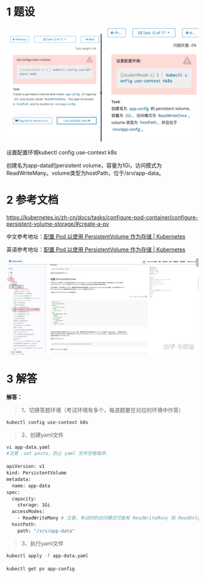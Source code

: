 

# 1 题设

![](image/12cka20240429174729.png)

设置配置环境kubectl config use-context k8s

创建名为app-data的persistent volume，容量为1Gi，访问模式为ReadWriteMany。volume类型为hostPath，位于/srv/app-data。



# 2 参考文档

https://kubernetes.io/zh-cn/docs/tasks/configure-pod-container/configure-persistent-volume-storage/#create-a-pv

中文参考地址：[配置 Pod 以使用 PersistentVolume 作为存储 | Kubernetes](https://kubernetes.io/zh/docs/tasks/configure-pod-container/configure-persistent-volume-storage/)

英语参考地址：[配置 Pod 以使用 PersistentVolume 作为存储 | Kubernetes](https://kubernetes.io/docs/tasks/configure-pod-container/configure-persistent-volume-storage/)

![](image/v2-477de27080cc2c0bf3e720709be40e0c_720w.webp)

# 3 解答

**解答：**

> 1、切换答题环境（考试环境有多个，每道题要在对应的环境中作答）

```bash
kubectl config use-context k8s
```

> 2、创建yaml文件

```bash
vi app-data.yaml 
#注意 :set paste，防止 yaml 文件空格错序。
 
apiVersion: v1
kind: PersistentVolume
metadata:
  name: app-data
spec:
  capacity:
    storage: 1Gi
  accessModes:
    - ReadWriteMany # 注意，考试时的访问模式可能有 ReadWriteMany 和 ReadOnlyMany 和 ReadWriteOnce，根据题目要求写。
  hostPath:
    path: "/srv/app-data"
```

> 3、执行yaml文件

```bash
kubectl apply -f app-data.yaml

kubectl get pv app-config
```

